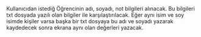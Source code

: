 Kullanıcıdan istediğ Öğrencinin adı, soyadı, not bilgileri alınacak. Bu bilgileri txt dosyada yazılı olan bilgiler ile karşılaştırılacak. Eğer aynı isim ve soy isimde kişiler varsa başka bir txt dosyaya bu adı ve soyadı yazarak kaydedecek sonra ekrana aynı olan değerleri yazacak.